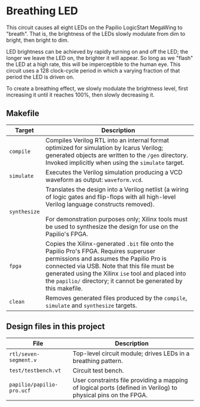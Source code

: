 # Breathing LED

This circuit causes all eight LEDs on the Papilio LogicStart MegaWing to "breath". That is, the brightness of the LEDs slowly modulate from dim to bright, then bright to dim.

LED brightness can be achieved by rapidly turning on and off the LED; the longer we leave the LED on, the brighter it will appear. So long as we "flash" the LED at a high rate, this will be imperceptible to the human eye. This circuit uses a 128 clock-cycle period in which a varying fraction of that period the LED is driven on.

To create a breathing effect, we slowly modulate the brightness level, first increasing it until it reaches 100%, then slowly decreasing it.

## Makefile

Target       | Description
-------------|------------
`compile`    | Compiles Verilog RTL into an internal format optimized for simulation by Icarus Verilog; generated objects are written to the `/gen` directory. Invoked implicitly when using the `simulate` target.
`simulate`   | Executes the Verilog simulation producing a VCD waveform as output: `waveform.vcd`.
`synthesize` | Translates the design into a Verilog netlist (a wiring of logic gates and flip-flops with all high-level Verilog language constructs removed). <br><br> For demonstration purposes only; Xilinx tools must be used to synthesize the design for use on the Papilio's FPGA.
`fpga`       | Copies the Xilinx-generated `.bit` file onto the Papilio Pro's FPGA. Requires superuser permissions and assumes the Papilio Pro is connected via USB. Note that this file must be generated using the Xilinx `ise` tool and placed into the `papilio/` directory; it cannot be generated by this makefile.
`clean`      | Removes generated files produced by the `compile`, `simulate` and `synthesize` targets.

## Design files in this project

File | Description
-----|------------
`rtl/seven-segment.v` | Top-level circuit module; drives LEDs in a breathing pattern.
`test/testbench.vt` | Circuit test bench.
`papilio/papilio-pro.ucf` | User constraints file providing a mapping of logical ports (defined in Verilog) to physical pins on the FPGA.
